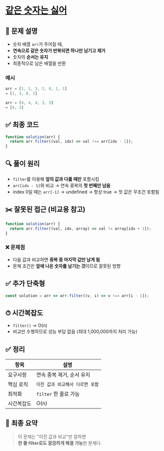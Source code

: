 # [같은 숫자는 싫어](https://school.programmers.co.kr/learn/courses/30/lessons/12906)

## 🧩 문제 설명

- 숫자 배열 `arr`가 주어질 때,
- **연속으로 같은 숫자가 반복되면 하나만 남기고 제거**
- 숫자의 **순서는 유지**
- 최종적으로 남은 배열을 반환

### 예시

```js
arr = [1, 1, 3, 3, 0, 1, 1]
→ [1, 3, 0, 1]

arr = [4, 4, 4, 3, 3]
→ [4, 3]
```

## ✅ 최종 코드

```js
function solution(arr) {
  return arr.filter((val, idx) => val !== arr[idx - 1]);
}
```

## 🔍 풀이 원리

- `filter`를 이용해 **앞의 값과 다를 때만** 포함시킴
- `arr[idx - 1]`와 비교 → 연속 중복의 **첫 번째만 남음**
- index 0일 때는 `arr[-1]` → undefined → 항상 true → 첫 값은 무조건 포함됨

## ✂️ 잘못된 접근 (비교용 참고)

```js
function solution(arr) {
  return arr.filter((val, idx, array) => val != array[idx + 1]);
}
```

### ❌ 문제점
- 다음 값과 비교하면 **중복 중 마지막 값만 남게 됨**
- 문제 조건은 **앞에 나온 숫자를 남기는 것**이므로 잘못된 방향

## ✅ 추가 단축형

```js
const solution = arr => arr.filter((v, i) => v !== arr[i - 1]);
```

## ⏱ 시간복잡도

- `filter()` → O(n)
- 비교만 수행하므로 성능 부담 없음 (최대 1,000,000까지 처리 가능)

## ✅ 정리

| 항목 | 설명 |
|------|------|
| 요구사항 | 연속 중복 제거, 순서 유지 |
| 핵심 로직 | `이전 값과 비교해서 다르면 포함` |
| 최적화 | `filter` 한 줄로 가능 |
| 시간복잡도 | O(n) |

## 📌 최종 요약

> 이 문제는 "이전 값과 비교"만 잘하면  
> **한 줄 filter로도 깔끔하게 해결 가능**한 문제다.
